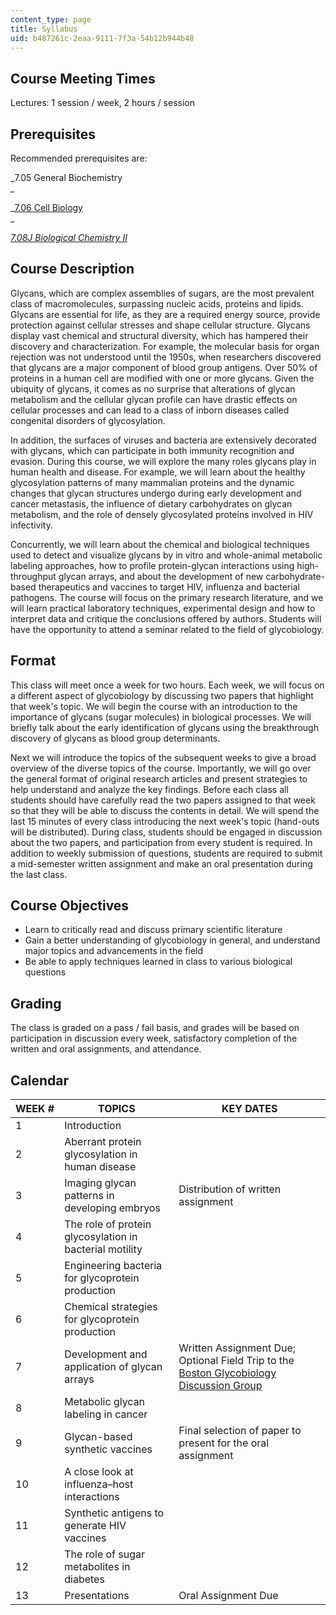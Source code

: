 ```yaml
---
content_type: page
title: Syllabus
uid: b487261c-2eaa-9111-7f3a-54b12b944b48
---
```


Course Meeting Times
--------------------

Lectures: 1 session / week, 2 hours / session

Prerequisites
-------------

Recommended prerequisites are:

_7.05 General Biochemistry  
_

_[7.06 Cell Biology](/courses/7-06-cell-biology-spring-2007/)  
_

_[7.08J Biological Chemistry II](/courses/5-08j-biological-chemistry-ii-spring-2016)_

Course Description
------------------

Glycans, which are complex assemblies of sugars, are the most prevalent class of macromolecules, surpassing nucleic acids, proteins and lipids. Glycans are essential for life, as they are a required energy source, provide protection against cellular stresses and shape cellular structure. Glycans display vast chemical and structural diversity, which has hampered their discovery and characterization. For example, the molecular basis for organ rejection was not understood until the 1950s, when researchers discovered that glycans are a major component of blood group antigens. Over 50% of proteins in a human cell are modified with one or more glycans. Given the ubiquity of glycans, it comes as no surprise that alterations of glycan metabolism and the cellular glycan profile can have drastic effects on cellular processes and can lead to a class of inborn diseases called congenital disorders of glycosylation.

In addition, the surfaces of viruses and bacteria are extensively decorated with glycans, which can participate in both immunity recognition and evasion. During this course, we will explore the many roles glycans play in human health and disease. For example, we will learn about the healthy glycosylation patterns of many mammalian proteins and the dynamic changes that glycan structures undergo during early development and cancer metastasis, the influence of dietary carbohydrates on glycan metabolism, and the role of densely glycosylated proteins involved in HIV infectivity.

Concurrently, we will learn about the chemical and biological techniques used to detect and visualize glycans by in vitro and whole-animal metabolic labeling approaches, how to profile protein-glycan interactions using high-throughput glycan arrays, and about the development of new carbohydrate-based therapeutics and vaccines to target HIV, influenza and bacterial pathogens. The course will focus on the primary research literature, and we will learn practical laboratory techniques, experimental design and how to interpret data and critique the conclusions offered by authors. Students will have the opportunity to attend a seminar related to the field of glycobiology.

Format
------

This class will meet once a week for two hours. Each week, we will focus on a different aspect of glycobiology by discussing two papers that highlight that week's topic. We will begin the course with an introduction to the importance of glycans (sugar molecules) in biological processes. We will briefly talk about the early identification of glycans using the breakthrough discovery of glycans as blood group determinants.

Next we will introduce the topics of the subsequent weeks to give a broad overview of the diverse topics of the course. Importantly, we will go over the general format of original research articles and present strategies to help understand and analyze the key findings. Before each class all students should have carefully read the two papers assigned to that week so that they will be able to discuss the contents in detail. We will spend the last 15 minutes of every class introducing the next week's topic (hand-outs will be distributed). During class, students should be engaged in discussion about the two papers, and participation from every student is required. In addition to weekly submission of questions, students are required to submit a mid-semester written assignment and make an oral presentation during the last class.

Course Objectives
-----------------

*   Learn to critically read and discuss primary scientific literature
*   Gain a better understanding of glycobiology in general, and understand major topics and advancements in the field
*   Be able to apply techniques learned in class to various biological questions

Grading
-------

The class is graded on a pass / fail basis, and grades will be based on participation in discussion every week, satisfactory completion of the written and oral assignments, and attendance.

Calendar
--------

| WEEK # | TOPICS | KEY DATES |
| --- | --- | --- |
| 1 | Introduction | &nbsp; |
| 2 | Aberrant protein glycosylation in human disease | &nbsp; |
| 3 | Imaging glycan patterns in developing embryos | Distribution of written assignment |
| 4 | The role of protein glycosylation in bacterial motility | &nbsp; |
| 5 | Engineering bacteria for glycoprotein production | &nbsp; |
| 6 | Chemical strategies for glycoprotein production | &nbsp; |
| 7 | Development and application of glycan arrays | Written Assignment Due; Optional Field Trip to the [Boston Glycobiology Discussion Group](http://www.glycobiologyboston.org/home) |
| 8 | Metabolic glycan labeling in cancer | &nbsp; |
| 9 | Glycan-based synthetic vaccines | Final selection of paper to present for the oral assignment |
| 10 | A close look at influenza–host interactions | &nbsp; |
| 11 | Synthetic antigens to generate HIV vaccines | &nbsp; |
| 12 | The role of sugar metabolites in diabetes | &nbsp; |
| 13 | Presentations | Oral Assignment Due